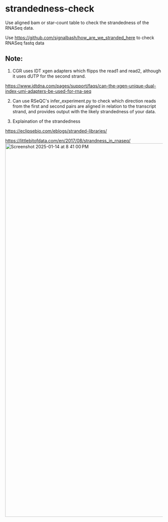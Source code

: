 # strandedness-check

Use aligned bam or star-count table to check the strandedness of the RNASeq data.

Use https://github.com/signalbash/how_are_we_stranded_here to check RNASeq fastq data

## Note:

1. CGR uses IDT xgen adapters which flipps the read1 and read2, although it uses dUTP for the second strand.

https://www.idtdna.com/pages/support/faqs/can-the-xgen-unique-dual-index-umi-adapters-be-used-for-rna-seq

2. Can use RSeQC's infer_experiment.py to check which direction reads from the first and second pairs are
aligned in relation to the transcript strand, and provides output with the likely strandedness of your data.

3. Explaination of the strandedness

https://eclipsebio.com/eblogs/stranded-libraries/

https://littlebitofdata.com/en/2017/08/strandness_in_rnaseq/
<img width="1193" alt="Screenshot 2025-01-14 at 8 41 00 PM" src="https://github.com/user-attachments/assets/6b24ba45-4a30-4d19-bab4-1f5aa230a51b" />

